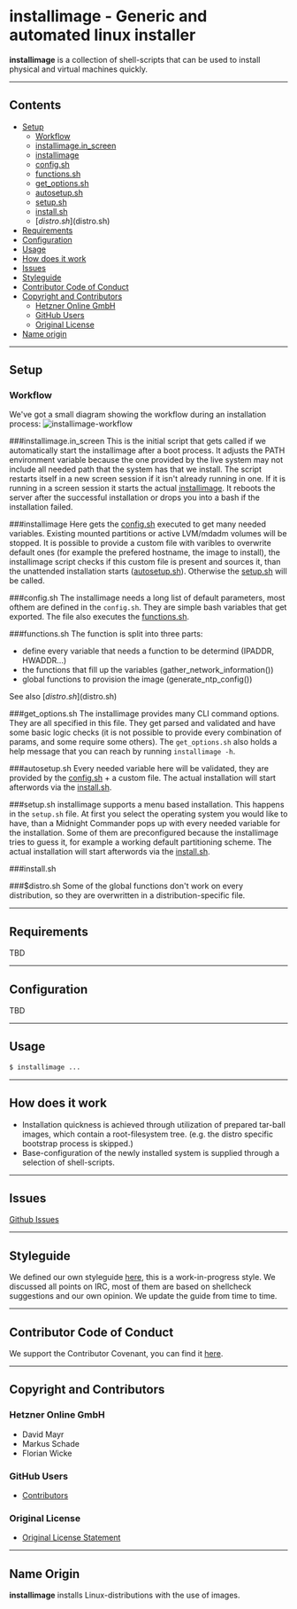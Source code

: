 # installimage - Generic and automated linux installer

**installimage** is a collection of shell-scripts that can be used to install physical and virtual machines quickly.

---

## Contents
+ [Setup](#setup)
    - [Workflow](#workflow)
    - [installimage.in_screen](#installimage.in_screen)
    - [installimage](#installimage)
    - [config.sh](#config.sh)
    - [functions.sh](#functions.sh)
    - [get_options.sh](#get_options.sh)
    - [autosetup.sh](#autosetup.sh)
    - [setup.sh](setup.sh)
    - [install.sh](#install.sh)
    - [$distro.sh]($distro.sh)
+ [Requirements](#requirements)
+ [Configuration](#configuration)
+ [Usage](#usage)
+ [How does it work](#how-does-it-work)
+ [Issues](#issues)
+ [Styleguide](#styleguide)
+ [Contributor Code of Conduct](#contributor-code-of-conduct)
+ [Copyright and Contributors](#copyright-and-contributors)
    - [Hetzner Online GmbH](#hetzner-online-gmbh)
    - [GitHub Users](#github-users)
    - [Original License](#original-license)
+ [Name origin](#name-origin)

---

## Setup
### Workflow
We've got a small diagram showing the workflow during an installation process:
![installimage-workflow](https://rawgit.com/virtapi/installimage/master/installimage-workflow.svg)

###installimage.in_screen
This is the initial script that gets called if we automatically start the installimage after a boot process. It adjusts the PATH environment variable because the one provided by the live system may not include all needed path that the system has that we install. The script restarts itself in a new screen session if it isn't already running in one. If it is running in a screen session it starts the actual [installimage](#installimage). It reboots the server after the successful installation or drops you into a bash if the installation failed.

###installimage
Here gets the [config.sh](#config.sh) executed to get many needed variables. Existing mounted partitions or active LVM/mdadm volumes will be stopped. It is possible to provide a custom file with varibles to overwrite default ones (for example the prefered hostname, the image to install), the installimage script checks if this custom file is present and sources it, than the unattended installation starts ([autosetup.sh](#autosetup.sh)). Otherwise the [setup.sh](setup.sh) will be called.

###config.sh
The installimage needs a long list of default parameters, most ofthem are defined in the `config.sh`. They are simple bash variables that get exported. The file also executes the [functions.sh](#functions.sh).

###functions.sh
The function is split into three parts:
* define every variable that needs a function to be determind (IPADDR, HWADDR...)
* the functions that fill up the variables (gather_network_information())
* global functions to provision the image (generate_ntp_config())

See also [$distro.sh]($distro.sh)

###get_options.sh
The installimage provides many CLI command options. They are all specified in this file. They get parsed and validated and have some basic logic checks (it is not possible to provide every combination of params, and some require some others). The `get_options.sh` also holds a help message that you can reach by running `installimage -h`.

###autosetup.sh
Every needed variable here will be validated, they are provided by the [config.sh](#config.sh) + a custom file. The actual installation will start afterwords via the [install.sh](#install.sh).

###setup.sh
installimage supports a menu based installation. This happens in the `setup.sh` file. At first you select the operating system you would like to have, than a Midnight Commander pops up with every needed variable for the installation. Some of them are preconfigured because the installimage tries to guess it, for example a working default partitioning scheme. The actual installation will start afterwords via the [install.sh](#install.sh).

###install.sh

###$distro.sh
Some of the global functions don't work on every distribution, so they are overwritten in a distribution-specific file.

---

## Requirements
TBD

---

## Configuration
TBD

---


## Usage
```bash
$ installimage ...
```

---

## How does it work
* Installation quickness is achieved through utilization of prepared tar-ball images, which contain a root-filesystem tree. (e.g. the distro specific bootstrap process is skipped.)
* Base-configuration of the newly installed system is supplied through a selection of shell-scripts.

---

## Issues
[Github Issues](https://www.github.com/virtapi/installimage/issues)

---

## Styleguide
We defined our own styleguide [here](styleguide-bash.md), this is a work-in-progress style. We discussed all points on IRC, most of them are based on shellcheck suggestions and our own opinion. We update the guide from time to time.

---

## Contributor Code of Conduct
We support the Contributor Covenant, you can find it [here](code_of_conduct.md).

---

## Copyright and Contributors
### Hetzner Online GmbH
* David Mayr
* Markus Schade
* Florian Wicke

### GitHub Users
* [Contributors](https://github.com/virtapi/installimage/graphs/contributors)

### Original License
* [Original License Statement](http://wiki.hetzner.de/index.php/Installimage/en#Who_is_the_author_of_the_script.3F_Can_I_use_it_freely.3F)

---

## Name Origin
**installimage** installs Linux-distributions with the use of images.
